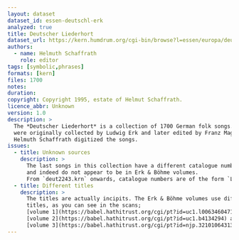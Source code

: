 ```yaml
---
layout: dataset
dataset_id: essen-deutschl-erk
analyzed: true
title: Deutscher Liederhort
dataset_url: https://kern.humdrum.org/cgi-bin/browse?l=essen/europa/deutschl/erk
authors: 
  - name: Helmuth Schaffrath
    role: editor
tags: [symbolic,phrases]
formats: [kern]
files: 1700
notes: 
duration: 
copyright: Copyright 1995, estate of Helmut Schaffrath.
licence_abbr: Unknown
version: 1.0
description: >
  The *Deutscher Liederhort* is a collection of 1700 German folk songs. The songs
  were originally collected by Ludwig Erk and later edited by Franz Magnus Böhme.
  Helmuth Schaffrath digitized the songs.
issues:
  - title: Unknown sources
    description: >
      The last songs in this collection have a different catalogue number
      and indeed do not appear to be in Erk & Böhme volumes. 
      From `deut2243.krn` onwards, catalogue numbers are of the form `L0035A`
  - title: Different titles
    description: >
      The titles are actually incipits. The Erk & Böhme volumes use different 
      titles, as you can see in the scans;
      [volume 1](https://babel.hathitrust.org/cgi/pt?id=uc1.l0063460471),
      [volume 2](https://babel.hathitrust.org/cgi/pt?id=uc1.b4134294) and
      [volume 3](https://babel.hathitrust.org/cgi/pt?id=njp.32101064313123)
---
```

